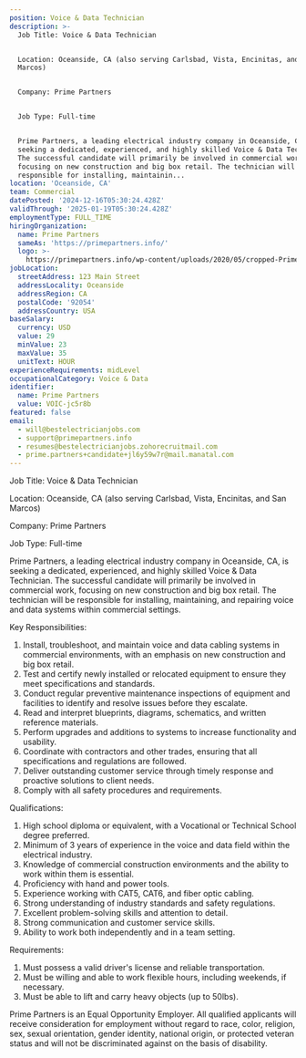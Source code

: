 ```yaml
---
position: Voice & Data Technician
description: >-
  Job Title: Voice & Data Technician


  Location: Oceanside, CA (also serving Carlsbad, Vista, Encinitas, and San
  Marcos)


  Company: Prime Partners


  Job Type: Full-time


  Prime Partners, a leading electrical industry company in Oceanside, CA, is
  seeking a dedicated, experienced, and highly skilled Voice & Data Technician.
  The successful candidate will primarily be involved in commercial work,
  focusing on new construction and big box retail. The technician will be
  responsible for installing, maintainin...
location: 'Oceanside, CA'
team: Commercial
datePosted: '2024-12-16T05:30:24.428Z'
validThrough: '2025-01-19T05:30:24.428Z'
employmentType: FULL_TIME
hiringOrganization:
  name: Prime Partners
  sameAs: 'https://primepartners.info/'
  logo: >-
    https://primepartners.info/wp-content/uploads/2020/05/cropped-Prime-Partners-Logo-NO-BG-1-1.png
jobLocation:
  streetAddress: 123 Main Street
  addressLocality: Oceanside
  addressRegion: CA
  postalCode: '92054'
  addressCountry: USA
baseSalary:
  currency: USD
  value: 29
  minValue: 23
  maxValue: 35
  unitText: HOUR
experienceRequirements: midLevel
occupationalCategory: Voice & Data
identifier:
  name: Prime Partners
  value: VOIC-jc5r8b
featured: false
email:
  - will@bestelectricianjobs.com
  - support@primepartners.info
  - resumes@bestelectricianjobs.zohorecruitmail.com
  - prime.partners+candidate+jl6y59w7r@mail.manatal.com
---
```




Job Title: Voice & Data Technician

Location: Oceanside, CA (also serving Carlsbad, Vista, Encinitas, and San Marcos)

Company: Prime Partners

Job Type: Full-time

Prime Partners, a leading electrical industry company in Oceanside, CA, is seeking a dedicated, experienced, and highly skilled Voice & Data Technician. The successful candidate will primarily be involved in commercial work, focusing on new construction and big box retail. The technician will be responsible for installing, maintaining, and repairing voice and data systems within commercial settings.

Key Responsibilities:

1. Install, troubleshoot, and maintain voice and data cabling systems in commercial environments, with an emphasis on new construction and big box retail.
2. Test and certify newly installed or relocated equipment to ensure they meet specifications and standards.
3. Conduct regular preventive maintenance inspections of equipment and facilities to identify and resolve issues before they escalate.
4. Read and interpret blueprints, diagrams, schematics, and written reference materials.
5. Perform upgrades and additions to systems to increase functionality and usability.
6. Coordinate with contractors and other trades, ensuring that all specifications and regulations are followed.
7. Deliver outstanding customer service through timely response and proactive solutions to client needs.
8. Comply with all safety procedures and requirements.

Qualifications:

1. High school diploma or equivalent, with a Vocational or Technical School degree preferred.
2. Minimum of 3 years of experience in the voice and data field within the electrical industry.
3. Knowledge of commercial construction environments and the ability to work within them is essential.
4. Proficiency with hand and power tools.
5. Experience working with CAT5, CAT6, and fiber optic cabling.
6. Strong understanding of industry standards and safety regulations.
7. Excellent problem-solving skills and attention to detail.
8. Strong communication and customer service skills.
9. Ability to work both independently and in a team setting.

Requirements:

1. Must possess a valid driver's license and reliable transportation.
2. Must be willing and able to work flexible hours, including weekends, if necessary.
3. Must be able to lift and carry heavy objects (up to 50lbs).

Prime Partners is an Equal Opportunity Employer. All qualified applicants will receive consideration for employment without regard to race, color, religion, sex, sexual orientation, gender identity, national origin, or protected veteran status and will not be discriminated against on the basis of disability.
